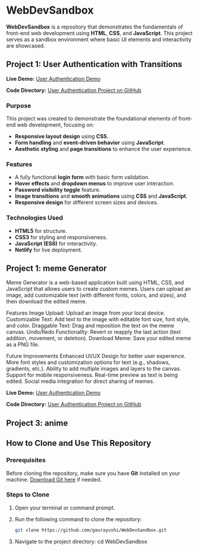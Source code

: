 # WebDevSandbox

**WebDevSandbox** is a repository that demonstrates the fundamentals of front-end web development using **HTML**, **CSS**, and **JavaScript**. This project serves as a sandbox environment where basic UI elements and interactivity are showcased.

## Project 1: User Authentication with Transitions


**Live Demo:** [User Authentication Demo](https://66e3033a09e864150078f3ae--whimsical-custard-d53082.netlify.app/)

**Code Directory:** [User Authentication Project on GitHub](https://github.com/gaurayushi/WebDevSandbox/tree/master)


### Purpose

This project was created to demonstrate the foundational elements of front-end web development, focusing on:

- **Responsive layout design** using **CSS**.
- **Form handling** and **event-driven behavior** using **JavaScript**.
- **Aesthetic styling** and **page transitions** to enhance the user experience.

### Features

- A fully functional **login form** with basic form validation.
- **Hover effects** and **dropdown menus** to improve user interaction.
- **Password visibility toggle** feature.
- **Image transitions** and **smooth animations** using **CSS** and **JavaScript**.
- **Responsive design** for different screen sizes and devices.

### Technologies Used

- **HTML5** for structure.
- **CSS3** for styling and responsiveness.
- **JavaScript (ES6)** for interactivity.
- **Netlify** for live deployment.





## Project 1: meme Generator
Meme Generator is a web-based application built using HTML, CSS, and JavaScript that allows users to create custom memes. Users can upload an image, add customizable text (with different fonts, colors, and sizes), and then download the edited meme.

Features
Image Upload: Upload an image from your local device.
Customizable Text: Add text to the image with editable font size, font style, and color.
Draggable Text: Drag and reposition the text on the meme canvas.
Undo/Redo Functionality: Revert or reapply the last action (text addition, movement, or deletion).
Download Meme: Save your edited meme as a PNG file.



Future Improvements
Enhanced UI/UX Design for better user experience.
More font styles and customization options for text (e.g., shadows, gradients, etc.).
Ability to add multiple images and layers to the canvas.
Support for mobile responsiveness.
Real-time preview as text is being edited.
Social media integration for direct sharing of memes.




**Live Demo:** [User Authentication Demo](https://66e09d48d438b6009e5cd31e--courageous-conkies-c1374b.netlify.app/)

**Code Directory:** [User Authentication Project on GitHub](https://github.com/gaurayushi/WebDevSandbox/tree/master/memeGenrator)



## Project 3: anime 











## How to Clone and Use This Repository

### Prerequisites

Before cloning the repository, make sure you have **Git** installed on your machine. [Download Git here](https://git-scm.com/downloads) if needed.

### Steps to Clone

1. Open your terminal or command prompt.
2. Run the following command to clone the repository:

   ```bash
   git clone https://github.com/gaurayushi/WebDevSandbox.git
3.  Navigate to the project directory:
   cd WebDevSandbox

